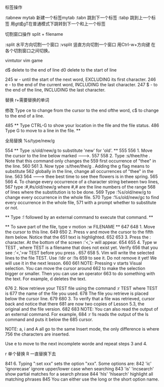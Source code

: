 标签操作
 
:tabnew mytab 新建一个标签mytab
:tabn 跳到下一个标签
:tabp 跳到上一个标签
用gt或gT在普通模式下跳转到下一个和上一个标签
 
切割窗口操作
split + filename
 
:split 水平方向切割一个窗口
:vsplit 竖直方向切割一个窗口
用Ctrl-w+方向键 在各个切割窗口之间切换。
 
vimtutor vim game
 
 
 
d$ delete to the end of line
d0 delete to the start of line
 
245     w - until the start of the next word, EXCLUDING its first character.
246     e - to the end of the current word, INCLUDING the last character.
247     $ - to the end of the line, INCLUDING the last character.
 
替换
r+需要替换的单词
 
 修改
 Type  ce  to change from the cursor to the end ofthe word, 
 c$  to change to the end of a line.
 
 
485   ** Type CTRL-G to show your location in the file and the file status.
486      Type  G  to move to a line in the file. **
 
全局替换
%s/type/new/g  
 
 
554         ** Type  :s/old/new/g  to substitute 'new' for 'old'. **
555 
556   1. Move the cursor to the line below marked --->.
557 
558   2. Type  :s/thee/the <ENTER> .  Note that this command only changes the
559      first occurrence of "thee" in the line.
560 
561   3. Now type  :s/thee/the/g .  Adding the  g  flag means to substitute
562      globally in the line, change all occurrences of "thee" in the line.
563 
564 ---> thee best time to see thee flowers is in thee spring.
565 
566   4. To change every occurrence of a character string between two lines,
567      type   :#,#s/old/new/g    where #,# are the line numbers of the range
568                                of lines where the substitution is to be done.
569      Type   :%s/old/new/g      to change every occurrence in the whole file.
570      Type   :%s/old/new/gc     to find every occurrence in the whole file,
571                                with a prompt whether to substitute or not.
 
 
  ** Type  :!  followed by an external command to execute that command. **
  
  
  
 
   ** To save part of the file, type  v  motion  :w FILENAME **
647 
648   1. Move the cursor to this line.
649 
650   2. Press  v  and move the cursor to the fifth item below.  Notice that the
651      text is highlighted.
652 
653   3. Press the  :  character.  At the bottom of the screen  :'<,'> will appear.
654 
655   4. Type  w TEST  , where TEST is a filename that does not exist yet.  Verify
656      that you see  :'<,'>w TEST  before you press <ENTER>.
657 
658   5. Vim will write the selected lines to the file TEST.  Use  :!dir  or  :!ls
659      to see it.  Do not remove it yet!  We will use it in the next lesson.
660 
661 NOTE:  Pressing  v  starts Visual selection.  You can move the cursor around
662        to make the selection bigger or smaller.  Then you can use an operator
663        to do something with the text.  For example,  d  deletes the text.
 
 
 
 
676   2. Now retrieve your TEST file using the command   :r TEST   where TEST is
677      the name of the file you used.
678      The file you retrieve is placed below the cursor line.
679 
680   3. To verify that a file was retrieved, cursor back and notice that there
681      are now two copies of Lesson 5.3, the original and the file version.
682 
683 NOTE:  You can also read the output of an external command.  For example,
684        :r !ls  reads the output of the ls command and puts it below the
685        cursor.
 
 
NOTE:  a, i and A all go to the same Insert mode, the only difference is where
756        the characters are inserted.
 
 
 Use  e  to move to the next incomplete worde and repeat steps 3 and 4.
 
 
r 单个替换 R 一直替换下去
 
 
841   6. Typing ":set xxx" sets the option "xxx".  Some options are:
842         'ic' 'ignorecase'       ignore upper/lower case when searching
843         'is' 'incsearch'        show partial matches for a search phrase
844         'hls' 'hlsearch'        highlight all matching phrases 
845      You can either use the long or the short option name.
 
 